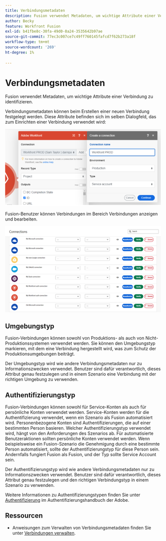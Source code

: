 ```yaml
---
title: Verbindungsmetadaten
description: Fusion verwendet Metadaten, um wichtige Attribute einer Verbindung zu identifizieren.
author: Becky
feature: Workfront Fusion
exl-id: b41fbe8c-30fa-49d0-8a24-3535642b97ae
source-git-commit: 77ec3c007ce7c49ff760145fafcd7f62b273a18f
workflow-type: tm+mt
source-wordcount: '269'
ht-degree: 1%

---
```


# Verbindungsmetadaten

Fusion verwendet Metadaten, um wichtige Attribute einer Verbindung zu identifizieren.

Verbindungsmetadaten können beim Erstellen einer neuen Verbindung festgelegt werden. Diese Attribute befinden sich im selben Dialogfeld, das zum Einrichten einer Verbindung verwendet wird:

![Verbindungsmetadaten](assets/connection-metadata-setup.png)

Fusion-Benutzer können Verbindungen im Bereich Verbindungen anzeigen und bearbeiten.

![Verbindungsmetadaten im Bereich „Verbindungen“](assets/connections-area-metadata.png)

## Umgebungstyp

Fusion-Verbindungen können sowohl von Produktions- als auch von Nicht-Produktionssystemen verwendet werden. Sie können den Umgebungstyp markieren, mit dem eine Verbindung hergestellt wird, was zum Schutz der Produktionsumgebungen beiträgt.

Der Umgebungstyp wird wie andere Verbindungsmetadaten nur zu Informationszwecken verwendet. Benutzer sind dafür verantwortlich, dieses Attribut genau festzulegen und in einem Szenario eine Verbindung mit der richtigen Umgebung zu verwenden.

## Authentifizierungstyp

Fusion-Verbindungen können sowohl für Service-Konten als auch für persönliche Konten verwendet werden. Service-Konten werden für die Authentifizierung verwendet, wenn ein Szenario als Fusion automatisiert wird. Personenbezogene Konten sind Authentifizierungen, die auf einer bestimmten Person basieren. Welcher Authentifizierungstyp verwendet wird, hängt von den Anforderungen des Szenarios ab. Für automatisierte Benutzeraktionen sollten persönliche Konten verwendet werden. Wenn beispielsweise ein Fusion-Szenario die Genehmigung durch eine bestimmte Person automatisiert, sollte der Authentifizierungstyp für diese Person sein. Andernfalls fungiert Fusion als Fusion, und der Typ sollte Service Account sein.

Der Authentifizierungstyp wird wie andere Verbindungsmetadaten nur zu Informationszwecken verwendet. Benutzer sind dafür verantwortlich, dieses Attribut genau festzulegen und den richtigen Verbindungstyp in einem Szenario zu verwenden.

Weitere Informationen zu Authentifizierungstypen finden Sie unter [Authentifizierung](https://developer.adobe.com/developer-console/docs/guides/authentication/) im Authentifizierungshandbuch der Adobe.

## Ressourcen

* Anweisungen zum Verwalten von Verbindungsmetadaten finden Sie unter [Verbindungen verwalten](/help/workfront-fusion/create-scenarios/connect-to-apps/manage-connections.md).
